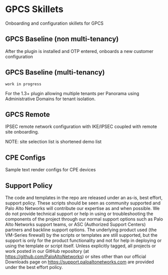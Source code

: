 # GPCS Skillets

Onboarding and configuration skillets for GPCS

## GPCS Baseline (non multi-tenancy)

After the plugin is installed and OTP entered, onboards a new customer
configuration

## GPCS Baseline (multi-tenancy)

```work in progress```

For the 1.3+ plugin allowing multiple tenants per Panorama using
Administrative Domains for tenant isolation.

## GPCS Remote

IPSEC remote network configuration with IKE/IPSEC coupled with
remote site onboarding.

NOTE: site selection list is shortened demo list

## CPE Configs

Sample text render configs for CPE devices




## Support Policy
The code and templates in the repo are released under an as-is, best effort,
support policy. These scripts should be seen as community supported and
Palo Alto Networks will contribute our expertise as and when possible.
We do not provide technical support or help in using or troubleshooting the
components of the project through our normal support options such as
Palo Alto Networks support teams, or ASC (Authorized Support Centers)
partners and backline support options. The underlying product used
(the VM-Series firewall) by the scripts or templates are still supported,
but the support is only for the product functionality and not for help in
deploying or using the template or script itself. Unless explicitly tagged,
all projects or work posted in our GitHub repository
(at https://github.com/PaloAltoNetworks) or sites other than our official
Downloads page on https://support.paloaltonetworks.com are provided under
the best effort policy.
